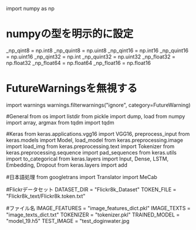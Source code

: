 import numpy as np

# numpyの型を明示的に設定
_np_qint8 = np.int8
_np_quint8 = np.uint8
_np_qint16 = np.int16
_np_quint16 = np.uint16
_np_qint32 = np.int
_np_quint32 = np.uint32
_np_float32 = np.float32
_np_float64 = np.float64
_np_float16 = np.float16

# FutureWarningsを無視する
import warnings
warnings.filterwarnings("ignore", category=FutureWarning)


#General 
from os import listdir
from pickle import dump, load
from numpy import array, argmax
from tqdm import tqdm

#Keras
from keras.applications.vgg16 import VGG16, preprocess_input
from keras.models import Model, load_model
from keras.preprocessing.image import load_img
from keras.preprocessing.text import Tokenizer
from keras.preprocessing.sequence import pad_sequences
from keras.utils import to_categorical
from keras.layers import Input, Dense, LSTM, Embedding, Dropout
from keras.layers import add

#日本語処理
from googletrans import Translator
import MeCab

#Flickrデータセット
DATASET_DIR = "Flickr8k_Dataset"
TOKEN_FILE = "Flickr8k_text/Flickr8k.token.txt"

#ファイル名
IMAGE_FEATURES = "image_features_dict.pkl"
IMAGE_TEXTS = "image_texts_dict.txt"
TOKENIZER = "tokenizer.pkl"
TRAINED_MODEL = "model_19.h5"
TEST_IMAGE = "test_doginwater.jpg
